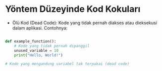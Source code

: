 #  Yöntem Düzeyinde Kod Kokuları


* Ölü Kod (Dead Code):
Kode yang tidak pernah diakses atau dieksekusi dalam aplikasi. Contohnya:

```python

def example_function():
    # Kode yang tidak pernah dipanggil
    unused_variable = 10
    print("Hello, World!")

# Kode yang mengandung variabel tak terpakai (dead code)
```
